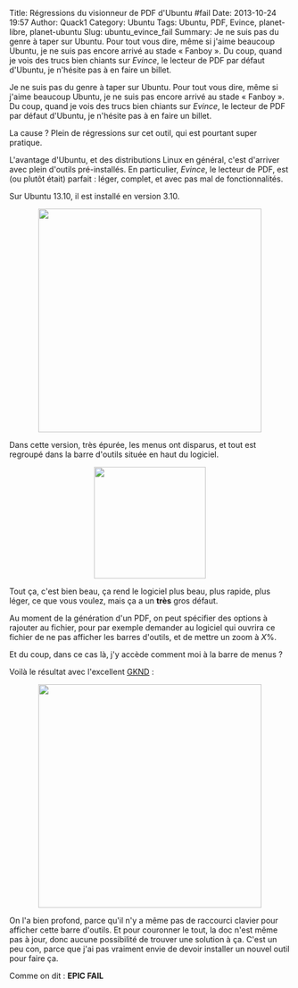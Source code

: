 Title: Régressions du visionneur de PDF d'Ubuntu #fail
Date: 2013-10-24 19:57
Author: Quack1
Category: Ubuntu
Tags: Ubuntu, PDF, Evince, planet-libre, planet-ubuntu
Slug: ubuntu_evince_fail
Summary: Je ne suis pas du genre à taper sur Ubuntu. Pour tout vous dire, même si j'aime beaucoup Ubuntu, je ne suis pas encore arrivé au stade « Fanboy ». Du coup, quand je vois des trucs bien chiants sur _Evince_, le lecteur de PDF par défaut d'Ubuntu, je n'hésite pas à en faire un billet.

Je ne suis pas du genre à taper sur Ubuntu. Pour tout vous dire, même si j'aime beaucoup Ubuntu, je ne suis pas encore arrivé au stade « Fanboy ». Du coup, quand je vois des trucs bien chiants sur _Evince_, le lecteur de PDF par défaut d'Ubuntu, je n'hésite pas à en faire un billet.

La cause ? Plein de régressions sur cet outil, qui est pourtant super pratique.

L'avantage d'Ubuntu, et des distributions Linux en général, c'est d'arriver avec plein d'outils pré-installés. En particulier, _Evince_, le lecteur de PDF, est (ou plutôt était) parfait : léger, complet, et avec pas mal de fonctionnalités.

Sur Ubuntu 13.10, il est installé en version 3.10.

<div align=center><a href="static/upload/evince_empty.png"><img src="static/upload/evince_empty.png" width="400" align="center" id="img_1"/></a></div>

Dans cette version, très épurée, les menus ont disparus, et tout est regroupé dans la barre d'outils située en haut du logiciel.

<div align=center><a href="static/upload/evince_menu.png"><img src="static/upload/evince_menu.png" width="200" align="center" id="img_1"/></a></div>

Tout ça, c'est bien beau, ça rend le logiciel plus beau, plus rapide, plus léger, ce que vous voulez, mais ça a un **très** gros défaut.

Au moment de la génération d'un PDF, on peut spécifier des options à rajouter au fichier, pour par exemple demander au logiciel qui ouvrira ce fichier de ne pas afficher les barres d'outils, et de mettre un zoom à _X_%.

Et du coup, dans ce cas là, j'y accède comment moi à la barre de menus ?

Voilà le résultat avec l'excellent [GKND](http://geektionnerd.net/) : 

<div align=center><a href="static/upload/evince_gknd.png"><img src="static/upload/evince_gknd.png" width="400" align="center" id="img_1"/></a></div>

On l'a bien profond, parce qu'il n'y a même pas de raccourci clavier pour afficher cette barre d'outils. Et pour couronner le tout, la doc n'est même pas à jour, donc aucune possibilité de trouver une solution à ça. C'est un peu con, parce que j'ai pas vraiment envie de devoir installer un nouvel outil pour faire ça.

Comme on dit : **EPIC FAIL**